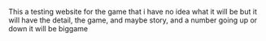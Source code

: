 This a testing website for the game that i have no idea what it will be but it will have the detail, the game, and maybe story, and a number going up or down it will be biggame
